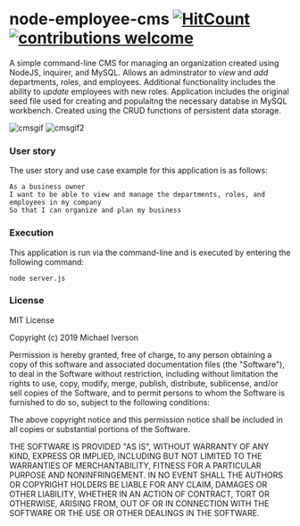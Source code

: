 # node-employee-cms [![HitCount](http://hits.dwyl.io/ivers523/node-employee-cms.svg)](http://hits.dwyl.io/ivers523/node-employee-cms) [![contributions welcome](https://img.shields.io/badge/contributions-welcome-brightgreen.svg?style=flat)](https://github.com/dwyl/esta/issues)
A simple command-line CMS for managing an organization created using NodeJS, inquirer, and MySQL. Allows an adminstrator to *view* and *add* departments, roles, and employees. Additional functionality includes the ability to *update* employees with new roles. Application includes the original seed file used for creating and populaitng the necessary databse in MySQL workbench. Created using the CRUD functions of persistent data storage.

![cmsgif](https://user-images.githubusercontent.com/57336277/71221867-ca6e8900-2293-11ea-8bab-0f329d73393c.gif)
![cmsgif2](https://user-images.githubusercontent.com/57336277/71221930-086bad00-2294-11ea-888f-ff2cdc06a5c6.gif)

### User story
The user story and use case example for this application is as follows:
```
As a business owner
I want to be able to view and manage the departments, roles, and employees in my company
So that I can organize and plan my business
```
### Execution
This application is run via the command-line and is executed by entering the following command:
```
node server.js
```
### License
MIT License

Copyright (c) 2019 Michael Iverson

Permission is hereby granted, free of charge, to any person obtaining a copy
of this software and associated documentation files (the "Software"), to deal
in the Software without restriction, including without limitation the rights
to use, copy, modify, merge, publish, distribute, sublicense, and/or sell
copies of the Software, and to permit persons to whom the Software is
furnished to do so, subject to the following conditions:

The above copyright notice and this permission notice shall be included in all
copies or substantial portions of the Software.

THE SOFTWARE IS PROVIDED "AS IS", WITHOUT WARRANTY OF ANY KIND, EXPRESS OR
IMPLIED, INCLUDING BUT NOT LIMITED TO THE WARRANTIES OF MERCHANTABILITY,
FITNESS FOR A PARTICULAR PURPOSE AND NONINFRINGEMENT. IN NO EVENT SHALL THE
AUTHORS OR COPYRIGHT HOLDERS BE LIABLE FOR ANY CLAIM, DAMAGES OR OTHER
LIABILITY, WHETHER IN AN ACTION OF CONTRACT, TORT OR OTHERWISE, ARISING FROM,
OUT OF OR IN CONNECTION WITH THE SOFTWARE OR THE USE OR OTHER DEALINGS IN THE
SOFTWARE.

